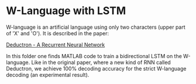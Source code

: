 # W-Language with LSTM

W-language is an artificial language using only two characters (upper part of 'X' and 'O').
It is described in the paper:

[Deductron - A Recurrent Neural Network](https://arxiv.org/abs/1806.09038)


In this folder one finds MATLAB code to train a bidirectional LSTM on the W-language.
Like in the original paper, where a new kind of RNN called Deductron, we achieve
100% decoding accuracy for the strict W-language decoding (an experimental result).
